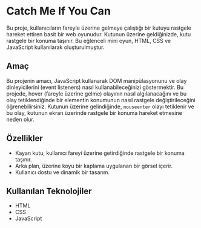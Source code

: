 # Catch Me If You Can

Bu proje, kullanıcıların fareyle üzerine gelmeye çalıştığı bir kutuyu rastgele hareket ettiren basit bir web oyunudur. Kutunun üzerine geldiğinizde, kutu rastgele bir konuma taşınır. Bu eğlenceli mini oyun, HTML, CSS ve JavaScript kullanılarak oluşturulmuştur.

## Amaç

Bu projenin amacı, JavaScript kullanarak DOM manipülasyonunu ve olay dinleyicilerini (event listeners) nasıl kullanabileceğinizi göstermektir. Bu projede, hover (fareyle üzerine gelme) olayının nasıl algılanacağını ve bu olay tetiklendiğinde bir elementin konumunun nasıl rastgele değiştirileceğini öğrenebilirsiniz. Kutunun üzerine gelindiğinde, `mouseenter` olayı tetiklenir ve bu olay, kutunun ekran üzerinde rastgele bir konuma hareket etmesine neden olur.

## Özellikler

- Kayan kutu, kullanıcı fareyi üzerine getirdiğinde rastgele bir konuma taşınır.
- Arka plan, üzerine koyu bir kaplama uygulanan bir görsel içerir.
- Kullanıcı dostu ve dinamik bir tasarım.

## Kullanılan Teknolojiler

- HTML
- CSS
- JavaScript
